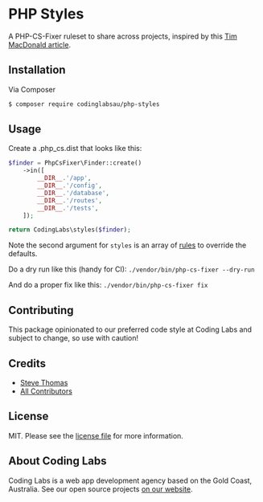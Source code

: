 # PHP Styles

A PHP-CS-Fixer ruleset to share across projects, inspired by this [Tim MacDonald article](https://laravel-news.com/sharing-php-cs-fixer-rules-across-projects-and-teams).

## Installation
Via Composer

``` bash
$ composer require codinglabsau/php-styles
```

## Usage
Create a .php_cs.dist that looks like this:

```php
$finder = PhpCsFixer\Finder::create()
    ->in([
        __DIR__.'/app',
        __DIR__.'/config',
        __DIR__.'/database',
        __DIR__.'/routes',
        __DIR__.'/tests',
    ]);

return CodingLabs\styles($finder);
```

Note the second argument for `styles` is an array of [rules](https://mlocati.github.io/php-cs-fixer-configurator/) to override the defaults. 

Do a dry run like this (handy for CI): 
`./vendor/bin/php-cs-fixer --dry-run`

And do a proper fix like this: 
`./vendor/bin/php-cs-fixer fix`

## Contributing
This package opinionated to our preferred code style at Coding Labs and subject to change, so use with caution!

## Credits
- [Steve Thomas](https://github.com/stevethomas)
- [All Contributors](../../contributors)

## License
MIT. Please see the [license file](LICENSE.md) for more information.

## About Coding Labs
Coding Labs is a web app development agency based on the Gold Coast, Australia. See our open source projects [on our website](https://codinglabs.com.au/open-source).
